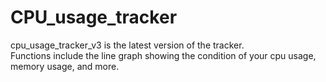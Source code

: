 # CPU_usage_tracker
cpu_usage_tracker_v3 is the latest version of the tracker.\
Functions include the line graph showing the condition of your cpu usage, memory usage, and more.
